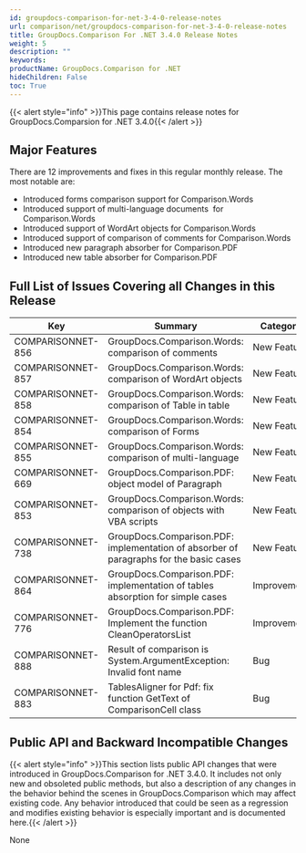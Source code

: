 ```yaml
---
id: groupdocs-comparison-for-net-3-4-0-release-notes
url: comparison/net/groupdocs-comparison-for-net-3-4-0-release-notes
title: GroupDocs.Comparison For .NET 3.4.0 Release Notes
weight: 5
description: ""
keywords:
productName: GroupDocs.Comparison for .NET
hideChildren: False
toc: True
---
```


{{< alert style="info" >}}This page contains release notes for GroupDocs.Comparsion for .NET 3.4.0{{< /alert >}}

## Major Features

There are 12 improvements and fixes in this regular monthly release. The most notable are:

- Introduced forms comparison support for Comparison.Words
- Introduced support of multi-language documents  for Comparison.Words
- Introduced support of WordArt objects for Comparison.Words
- Introduced support of comparison of comments for Comparison.Words
- Introduced new paragraph absorber for Comparison.PDF
- Introduced new table absorber for Comparison.PDF

## Full List of Issues Covering all Changes in this Release

| Key               | Summary                                                                                | Category    |
| ----------------- | -------------------------------------------------------------------------------------- | ----------- |
| COMPARISONNET-856 | GroupDocs.Comparison.Words: comparison of comments                                     | New Feature |
| COMPARISONNET-857 | GroupDocs.Comparison.Words: comparison of WordArt objects                              | New Feature |
| COMPARISONNET-858 | GroupDocs.Comparison.Words: comparison of Table in table                               | New Feature |
| COMPARISONNET-854 | GroupDocs.Comparison.Words: comparison of Forms                                        | New Feature |
| COMPARISONNET-855 | GroupDocs.Comparison.Words: comparison of multi-language                               | New Feature |
| COMPARISONNET-669 | GroupDocs.Comparison.PDF: object model of Paragraph                                    | New Feature |
| COMPARISONNET-853 | GroupDocs.Comparison.Words: comparison of objects with VBA scripts                     | New Feature |
| COMPARISONNET-738 | GroupDocs.Comparison.PDF: implementation of absorber of paragraphs for the basic cases | New Feature |
| COMPARISONNET-864 | GroupDocs.Comparison.PDF: implementation of tables absorption for simple cases         | Improvement |
| COMPARISONNET-776 | GroupDocs.Comparison.PDF: Implement the function CleanOperatorsList                    | Improvement |
| COMPARISONNET-888 | Result of comparison is System.ArgumentException: Invalid font name                    | Bug         |
| COMPARISONNET-883 | TablesAligner for Pdf: fix function GetText of ComparisonCell class                    | Bug         |

## Public API and Backward Incompatible Changes

{{< alert style="info" >}}This section lists public API changes that were introduced in GroupDocs.Comparison for .NET 3.4.0. It includes not only new and obsoleted public methods, but also a description of any changes in the behavior behind the scenes in GroupDocs.Comparison which may affect existing code. Any behavior introduced that could be seen as a regression and modifies existing behavior is especially important and is documented here.{{< /alert >}}

None
